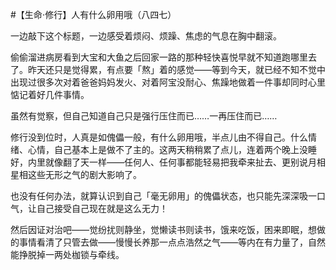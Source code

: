 #【生命⋅修行】人有什么卵用哦（八四七）

一边敲下这个标题，一边感受着烦闷、烦躁、焦虑的气息在胸中翻滚。

偷偷溜进病房看到大宝和大鱼之后回家一路的那种轻快喜悦早就不知道跑哪里去了。昨天还只是觉得累，有点要「熬」着的感觉——等到今天，就已经不知不觉中出现过很多次对着爸爸妈妈发火、对着阿宝没耐心、焦躁地做着一件事却同时心里惦记着好几件事情。

虽然有觉察，但自己知道自己只是强行压住而已……一再压住而已……

修行没到位时，人真是如傀儡一般，有什么卵用哦，半点儿由不得自己。什么情绪、心情，自己基本上是做不了主的。这两天稍稍累了点儿，连着两个晚上没睡好，内里就像翻了天一样——任何人、任何事都能轻易把我牵来扯去、更别说月相星相这些无形之气的剧大影响了。

也没有任何办法，就算认识到自己「毫无卵用」的傀儡状态，也只能先深深吸一口气，让自己接受自己现在就是这么无力！

然后因证对治吧——觉纷扰则静坐，觉懒读书则读书，饿来吃饭，困来即眠，想做的事情看清了只管去做——慢慢长养那一点点浩然之气——等内在有力量了，自然能挣脱掉一两处枷锁与牵线。

